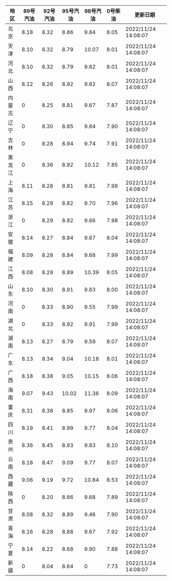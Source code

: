 | 地区 | 89号汽油 | 92号汽油 | 95号汽油 | 98号汽油 | 0号柴油 | 更新日期 |
| --- | --- | --- | --- | --- | --- | --- |
| 北京 | 8.18 | 8.32 | 8.86 | 9.84 | 8.05 | 2022/11/24 14:08:07 |
| 天津 | 8.10 | 8.32 | 8.79 | 10.07 | 8.01 | 2022/11/24 14:08:07 |
| 河北 | 8.10 | 8.32 | 8.79 | 9.62 | 8.01 | 2022/11/24 14:08:07 |
| 山西 | 8.12 | 8.26 | 8.92 | 9.62 | 8.07 | 2022/11/24 14:08:07 |
| 内蒙古 | 0 | 8.25 | 8.81 | 9.67 | 7.87 | 2022/11/24 14:08:07 |
| 辽宁 | 0 | 8.30 | 8.85 | 9.64 | 7.90 | 2022/11/24 14:08:07 |
| 吉林 | 0 | 8.28 | 8.94 | 9.74 | 7.91 | 2022/11/24 14:08:07 |
| 黑龙江 | 0 | 8.36 | 8.92 | 10.12 | 7.85 | 2022/11/24 14:08:07 |
| 上海 | 8.11 | 8.28 | 8.81 | 9.81 | 7.98 | 2022/11/24 14:08:07 |
| 江苏 | 8.15 | 8.29 | 8.82 | 9.70 | 7.96 | 2022/11/24 14:08:07 |
| 浙江 | 0 | 8.29 | 8.82 | 9.66 | 7.98 | 2022/11/24 14:08:07 |
| 安徽 | 8.14 | 8.27 | 8.84 | 9.67 | 8.04 | 2022/11/24 14:08:07 |
| 福建 | 8.09 | 8.28 | 8.84 | 9.68 | 7.99 | 2022/11/24 14:08:07 |
| 江西 | 8.08 | 8.28 | 8.89 | 10.39 | 8.05 | 2022/11/24 14:08:07 |
| 山东 | 8.10 | 8.30 | 8.91 | 9.63 | 8.00 | 2022/11/24 14:08:07 |
| 河南 | 0 | 8.33 | 8.90 | 9.55 | 7.99 | 2022/11/24 14:08:07 |
| 湖北 | 0 | 8.33 | 8.92 | 9.91 | 7.99 | 2022/11/24 14:08:07 |
| 湖南 | 8.13 | 8.27 | 8.79 | 9.59 | 8.07 | 2022/11/24 14:08:07 |
| 广东 | 8.13 | 8.34 | 9.04 | 10.18 | 8.01 | 2022/11/24 14:08:07 |
| 广西 | 8.18 | 8.38 | 9.05 | 10.15 | 8.06 | 2022/11/24 14:08:07 |
| 海南 | 9.07 | 9.43 | 10.02 | 11.36 | 8.09 | 2022/11/24 14:08:07 |
| 重庆 | 8.31 | 8.38 | 8.85 | 9.97 | 8.06 | 2022/11/24 14:08:07 |
| 四川 | 8.19 | 8.41 | 8.99 | 9.77 | 8.04 | 2022/11/24 14:08:07 |
| 贵州 | 8.36 | 8.45 | 8.93 | 9.83 | 8.10 | 2022/11/24 14:08:07 |
| 云南 | 8.18 | 8.47 | 9.09 | 9.77 | 8.07 | 2022/11/24 14:08:07 |
| 西藏 | 9.06 | 9.19 | 9.72 | 10.84 | 8.53 | 2022/11/24 14:08:07 |
| 陕西 | 0 | 8.20 | 8.66 | 9.68 | 7.89 | 2022/11/24 14:08:07 |
| 甘肃 | 8.08 | 8.32 | 8.89 | 9.46 | 7.90 | 2022/11/24 14:08:07 |
| 青海 | 8.16 | 8.28 | 8.88 | 9.67 | 7.92 | 2022/11/24 14:08:07 |
| 宁夏 | 8.14 | 8.22 | 8.68 | 9.90 | 7.88 | 2022/11/24 14:08:07 |
| 新疆 | 0 | 8.04 | 8.64 | 0 | 7.73 | 2022/11/24 14:08:07 |
